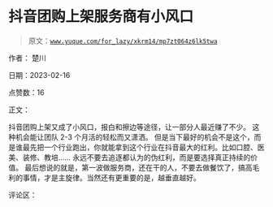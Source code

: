 # 抖音团购上架服务商有小风口

> 原文：[`www.yuque.com/for_lazy/xkrm14/mp7zt064z6lk5twa`](https://www.yuque.com/for_lazy/xkrm14/mp7zt064z6lk5twa)

作者： 楚川

日期：2023-02-16

点赞数：16

正文：

抖音团购上架又成了小风口，报白和擦边等途径，让一部分人最近赚了不少。 这种机会能让团队 2-3 个月活的轻松而又潇洒。 但是当下最好的机会不是这个，而是谁最先把一个行业跑出，你就能拿到这个行业在抖音最大的红利。比如口腔、医美、装修、教培…… 永远不要去追逐都认为的伪红利，而是要选择真正持续的价值。 最后想说的就是，第一波做服务商，还在干的人，不要去做餐饮了，搞高毛利的事情，才是主旋律。当然还有更重要的是，越垂直越好。

评论区：

